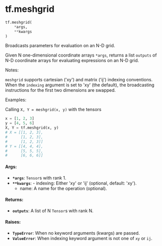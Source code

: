 <div itemscope itemtype="http://developers.google.com/ReferenceObject">
<meta itemprop="name" content="tf.meshgrid" />
<meta itemprop="path" content="Stable" />
</div>

# tf.meshgrid

``` python
tf.meshgrid(
    *args,
    **kwargs
)
```

Broadcasts parameters for evaluation on an N-D grid.

Given N one-dimensional coordinate arrays `*args`, returns a list `outputs`
of N-D coordinate arrays for evaluating expressions on an N-D grid.

Notes:

`meshgrid` supports cartesian ('xy') and matrix ('ij') indexing conventions.
When the `indexing` argument is set to 'xy' (the default), the broadcasting
instructions for the first two dimensions are swapped.

Examples:

Calling `X, Y = meshgrid(x, y)` with the tensors

```python
x = [1, 2, 3]
y = [4, 5, 6]
X, Y = tf.meshgrid(x, y)
# X = [[1, 2, 3],
#      [1, 2, 3],
#      [1, 2, 3]]
# Y = [[4, 4, 4],
#      [5, 5, 5],
#      [6, 6, 6]]
```

#### Args:

* <b>`*args`</b>: `Tensor`s with rank 1.
* <b>`**kwargs`</b>:     - indexing: Either 'xy' or 'ij' (optional, default: 'xy').
    - name: A name for the operation (optional).


#### Returns:

* <b>`outputs`</b>: A list of N `Tensor`s with rank N.


#### Raises:

* <b>`TypeError`</b>: When no keyword arguments (kwargs) are passed.
* <b>`ValueError`</b>: When indexing keyword argument is not one of `xy` or `ij`.